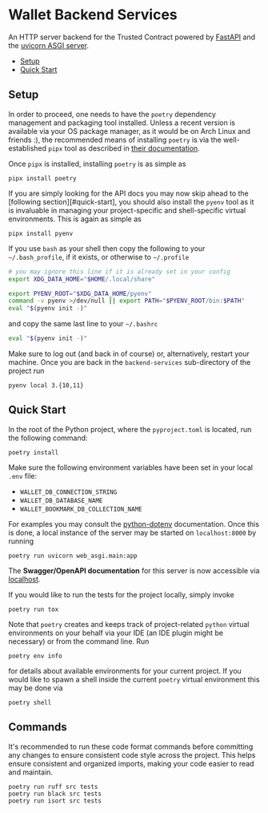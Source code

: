 # Wallet Backend Services

An HTTP server backend for the Trusted Contract powered by [FastAPI][fastapi] and
the [uvicorn ASGI server][uvicorn].

- [Setup](#setup)
- [Quick Start](#quick-start)

[fastapi]: https://fastapi.tiangolo.com/
[uvicorn]: https://www.uvicorn.org/

## Setup

In order to proceed, one needs to have the `poetry` dependency management and
packaging tool installed. Unless a recent version is available via your OS
package manager, as it would be on Arch Linux and friends :), the recommended
means of installing `poetry` is via the well-established `pipx` tool as
described in [their documentation][pipx-install].

Once `pipx` is installed, installing `poetry` is as simple as

```shell
pipx install poetry
```

If you are simply looking for the API docs you may now skip ahead to the
[following section][#quick-start], you should also install the `pyenv` tool as
it is invaluable in managing your project-specific and shell-specific virtual
environments. This is again as simple as

```shell
pipx install pyenv
```

If you use `bash` as your shell then copy the following to your
`~/.bash_profile`, if it exists, or otherwise to `~/.profile`

```bash
# you may ignore this line if it is already set in your config
export XDG_DATA_HOME="$HOME/.local/share"

export PYENV_ROOT="$XDG_DATA_HOME/pyenv"
command -v pyenv >/dev/null || export PATH="$PYENV_ROOT/bin:$PATH"
eval "$(pyenv init -)"
```

and copy the same last line to your `~/.bashrc`

```bash
eval "$(pyenv init -)"
```

Make sure to log out (and back in of course) or, alternatively, restart your
machine. Once you are back in the `backend-services` sub-directory of the
project run

```shell
pyenv local 3.{10,11}
```

[pipx-install]: https://python-poetry.org/docs/#installation

## Quick Start

In the root of the Python project, where the `pyproject.toml` is located, run
the following command:

```shell
poetry install
```

Make sure the following environment variables have been set in your local `.env` file:

- `WALLET_DB_CONNECTION_STRING`
- `WALLET_DB_DATABASE_NAME`
- `WALLET_BOOKMARK_DB_COLLECTION_NAME`

For examples you may consult the [python-dotenv] documentation. Once this is done, a local instance of the server may be started on `localhost:8000` by running

```shell
poetry run uvicorn web_asgi.main:app
```

The **Swagger/OpenAPI documentation** for this server is now accessible via
[localhost][localhost-docs].

If you would like to run the tests for the project locally, simply invoke

```shell
poetry run tox
```

Note that `poetry` creates and keeps track of project-related `python` virtual
environments on your behalf via your IDE (an IDE plugin might be necessary) or
from the command line. Run

```shell
poetry env info
```

for details about available environments for your current project. If you would
like to spawn a shell inside the current `poetry` virtual environment this may
be done via

```shell
poetry shell
```

## Commands

It's recommended to run these code format commands before committing any changes to
ensure consistent code style across the project. This helps ensure consistent and
organized imports, making your code easier to read and maintain.
```shell
poetry run ruff src tests
poetry run black src tests
poetry run isort src tests
```

[localhost-docs]: http://localhost:8000/docs
[python-dotenv]: https://github.com/theskumar/python-dotenv#getting-started
